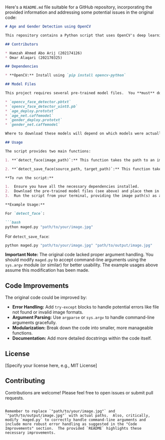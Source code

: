 Here's a `README.md` file suitable for a GitHub repository, incorporating the provided information and addressing some potential issues in the original code:


```markdown
# Age and Gender Detection using OpenCV

This repository contains a Python script that uses OpenCV's deep learning capabilities to detect faces in images and estimate the age and gender of the detected individuals. The project leverages pre-trained models for face detection, age estimation, and gender classification.

## Contributors

* Hamzah Ahmed Abo Arij (202174126)
* Omar Alaqari (202170325)

## Dependencies

* **OpenCV:** Install using `pip install opencv-python`

## Model Files

This project requires several pre-trained model files.  You **must** download these and place them in the same directory as the `maged.py` script:

* `opencv_face_detector.pbtxt`
* `opencv_face_detector_uint8.pb`
* `age_deploy.prototxt`
* `age_net.caffemodel`
* `gender_deploy.prototxt`
* `gender_net.caffemodel`

Where to download these models will depend on which models were actually used.  Consider adding links to the download sources if possible.

## Usage

The script provides two main functions:

1. **`detect_face(image_path)`:** This function takes the path to an image file as input, detects faces, estimates age and gender for each face, displays the results on the image, and shows the image with age and gender information.  The image is displayed using `cv2.imshow`.

2. **`detect_save_face(source_path, target_path)`:** This function takes the paths to the source image and the desired output image as input. It performs the same face detection, age, and gender estimation as `detect_face`, but instead of displaying the image, it saves the resulting image with the age and gender information to the specified target path using `cv2.imwrite`.

**To run the script:**

1.  Ensure you have all the necessary dependencies installed.
2.  Download the pre-trained model files (see above) and place them in the same directory as the script.
3.  Run the script from your terminal, providing the image path(s) as arguments:

**Example Usage:**

For `detect_face`:

```bash
python maged.py "path/to/your/image.jpg" 
```

For `detect_save_face`:

```bash
python maged.py "path/to/your/image.jpg" "path/to/output/image.jpg"
```

**Important Note:** The original code lacked proper argument handling.  You should modify `maged.py` to accept command-line arguments using the `sys.argv` module (or similar) for better usability.  The example usages above assume this modification has been made.

##  Code Improvements

The original code could be improved by:

* **Error Handling:** Add `try-except` blocks to handle potential errors like file not found or invalid image formats.
* **Argument Parsing:** Use `argparse` or `sys.argv` to handle command-line arguments gracefully.
* **Modularization:** Break down the code into smaller, more manageable functions.
* **Documentation:** Add more detailed docstrings within the code itself.


## License

[Specify your license here, e.g., MIT License]


## Contributing

Contributions are welcome! Please feel free to open issues or submit pull requests.
```

Remember to replace `"path/to/your/image.jpg"` and `"path/to/output/image.jpg"` with actual paths.  Also, critically,  modify `maged.py` to correctly handle command-line arguments and include more robust error handling as suggested in the "Code Improvements" section.  The provided `README` highlights these necessary improvements.
